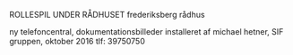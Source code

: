 ROLLESPIL UNDER RÅDHUSET
frederiksberg rådhus

ny telefoncentral, dokumentationsbilleder
installeret af michael hetner, SIF gruppen, oktober 2016
tlf: 39750750